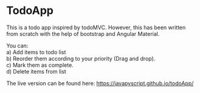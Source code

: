 # TodoApp



This is a todo app inspired by todoMVC. However, this has been written from scratch with the help of bootstrap and Angular Material.

You can:<br>
a) Add items to todo list<br>
b) Reorder them according to your priority (Drag and drop).<br>
c) Mark them as complete.<br>
d) Delete items from list<br>


The live version can be found here:
https://javapyscript.github.io/todoApp/



